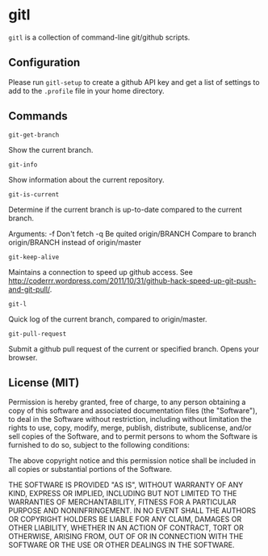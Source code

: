 gitl
====

`gitl` is a collection of command-line git/github scripts.

Configuration
-------------

Please run `gitl-setup` to create a github API key and get a list of
settings to add to the `.profile` file in your home directory.

Commands
--------

`git-get-branch`

Show the current branch.

`git-info`

Show information about the current repository.

`git-is-current`

Determine if the current branch is up-to-date compared to the current branch.

Arguments:
-f             Don't fetch
-q             Be quited
origin/BRANCH  Compare to branch origin/BRANCH instead of origin/master

`git-keep-alive`

Maintains a connection to speed up github access. See http://coderrr.wordpress.com/2011/10/31/github-hack-speed-up-git-push-and-git-pull/.

`git-l`

Quick log of the current branch, compared to origin/master.

`git-pull-request`

Submit a github pull request of the current or specified branch. Opens your browser.

License (MIT)
-------------

Permission is hereby granted, free of charge, to any person obtaining a copy of this
software and associated documentation files (the "Software"), to deal in the Software
without restriction, including without limitation the rights to use, copy, modify,
merge, publish, distribute, sublicense, and/or sell copies of the Software, and to
permit persons to whom the Software is furnished to do so, subject to the following
conditions:

The above copyright notice and this permission notice shall be included in all copies
or substantial portions of the Software.

THE SOFTWARE IS PROVIDED "AS IS", WITHOUT WARRANTY OF ANY KIND, EXPRESS OR IMPLIED,
INCLUDING BUT NOT LIMITED TO THE WARRANTIES OF MERCHANTABILITY, FITNESS FOR A
PARTICULAR PURPOSE AND NONINFRINGEMENT. IN NO EVENT SHALL THE AUTHORS OR COPYRIGHT
HOLDERS BE LIABLE FOR ANY CLAIM, DAMAGES OR OTHER LIABILITY, WHETHER IN AN ACTION
OF CONTRACT, TORT OR OTHERWISE, ARISING FROM, OUT OF OR IN CONNECTION WITH THE
SOFTWARE OR THE USE OR OTHER DEALINGS IN THE SOFTWARE.

